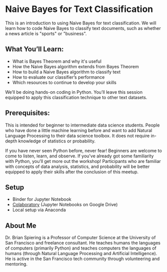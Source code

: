 Naive Bayes for Text Classification
======

This is an introduction to using Naive Bayes for text classification. We will learn how to code Naive Bayes to classify text documents, such as whether a news article is "sports" or "business".

What You’ll Learn:
-------

- What is Bayes Theorem and why it's useful
- How the Naive Bayes algorithm extends from Bayes Theorem
- How to build a Naive Bayes algorithm to classify text
- How to evaluate our classifier’s performance
- Which resources to continue to develop your skills

We’ll be doing hands-on coding in Python. You’ll leave this session equipped to apply this classification technique to other text datasets. 

Prerequisites:
-------

This is intended for beginner to intermediate data science students. People who have done a little machine learning before and want to add Natural Language Processing to their data science toolbox. It does not require in-depth knowledge of statistics or probability. 

If you have never seen Python before, never fear! Beginners are welcome to come to listen, learn, and observe. If you've already got some familiarity with Python, you’ll get more out the workshop! Participants who are familiar with concepts of data analysis, statistics, and probability will be better equipped to apply their skills after the conclusion of this meetup. 

Setup
-----

- Binder for Jupyter Notebook
- [Colaboratory](https://colab.research.google.com/notebooks/welcome.ipynb#recent=true) (Jupyter Notebooks on Google Drive)
- Local setup via Anaconda

About Me
------

Dr. Brian Spiering is a Professor of Computer Science at the University of San Francisco and freelance consultant. He teaches humans the languages of computers (primarily Python) and teaches computers the languages of humans (through Natural Language Processing and Artificial Intelligence). He is active in the San Francisco tech community through volunteering and mentoring.
